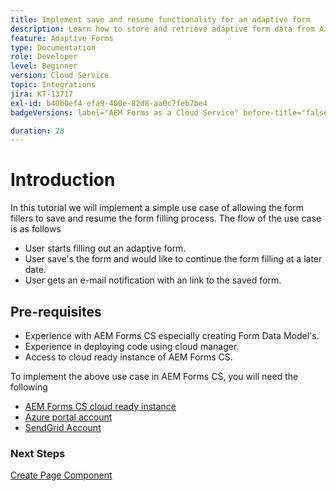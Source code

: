 ```yaml
---
title: Implement save and resume functionality for an adaptive form
description: Learn how to store and retrieve adaptive form data from Azure storage account.
feature: Adaptive Forms
type: Documentation
role: Developer
level: Beginner
version: Cloud Service
topic: Integrations
jira: KT-13717
exl-id: b40b0ef4-efa9-400e-82d8-aa0c7feb7be4
badgeVersions: label="AEM Forms as a Cloud Service" before-title="false"

duration: 28
---
```

# Introduction

In this tutorial we will implement a simple use case of allowing the form fillers to save and resume the form filling process. The flow of the use case is as follows

* User starts filling out an adaptive form.
* User save's the form and would like to continue the form filling at a later date.
* User gets an e-mail notification with an link to the saved form.

## Pre-requisites

* Experience with AEM Forms CS especially creating Form Data Model's.
* Experience in deploying code using cloud manager.
* Access to cloud ready instance of AEM Forms CS.

To implement the above use case in AEM Forms CS, you will need the following

* [AEM Forms CS cloud ready instance](https://experienceleague.adobe.com/docs/experience-manager-learn/cloud-service/forms/developing-for-cloud-service/intellij-and-aem-sync.html?lang=en#set-up-aem-author-instance)
* [Azure portal account](https://portal.azure.com/)
* [SendGrid Account](https://sendgrid.com/)

### Next Steps

[Create Page Component](./page-component.md)
